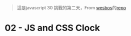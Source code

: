> 這是javascript 30 挑戰的第二天，From [wesbos](https://twitter.com/wesbos)的[repo](https://github.com/wesbos/JavaScript30)

# 02 - JS and CSS Clock
